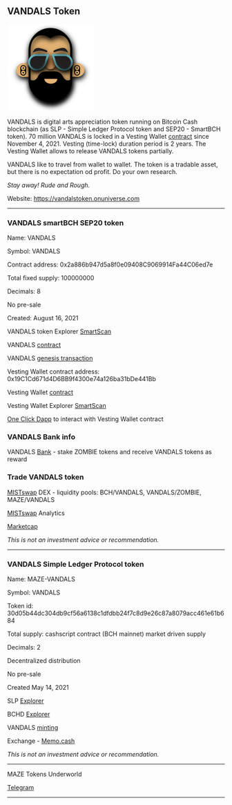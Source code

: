 ## VANDALS Token

![Vandals](img/vandals200.png)

VANDALS is digital arts appreciation token running on Bitcoin Cash blockchain (as SLP - Simple Ledger Protocol token and SEP20 - SmartBCH token). 70 million VANDALS is locked in a Vesting Wallet [contract](https://github.com/mazetoken/vandals/blob/main/contracts/VestingWallet.sol) since November 4, 2021. Vesting (time-lock) duration period is 2 years. The Vesting Wallet allows to release VANDALS tokens partially.

VANDALS like to travel from wallet to wallet. The token is a tradable asset, but there is no expectation od profit. Do your own research.

_Stay away! Rude and Rough._

Website: https://vandalstoken.onuniverse.com

----------------------------------------------------------------------------------------------

### VANDALS smartBCH SEP20 token

Name: VANDALS

Symbol: VANDALS

Contract address: 0x2a886b947d5a8f0e09408C9069914Fa44C06ed7e

Total fixed supply: 100000000

Decimals: 8

No pre-sale

Created: August 16, 2021

VANDALS token Explorer [SmartScan](https://www.smartscan.cash/address/0x2a886b947d5a8f0e09408C9069914Fa44C06ed7e)

VANDALS [contract](https://https://github.com/mazetoken/vandals/blob/main/contracts/sep20.sol)

VANDALS [genesis transaction](https://www.smartscan.cash/transaction/0x32736e97ec136a10ee6549cca632519735755ce53f90203796f0f56d32d548bc)

Vesting Wallet contract address: 0x19C1Cd671d4D6BB9f4300e74a126ba31bDe441Bb

Vesting Wallet [contract](https://https://github.com/mazetoken/vandals/blob/main/contracts/VestingWallet.sol)

Vesting Wallet Explorer [SmartScan](https://www.smartscan.cash/address/0x19C1Cd671d4D6BB9f4300e74a126ba31bDe441Bb)

[One Click Dapp](https://oneclickdapp.com/scholar-prosper) to interact with Vesting Wallet contract

### VANDALS Bank info

VANDALS [Bank](https://mazetoken.github.io/bank/) - stake ZOMBIE tokens and receive VANDALS tokens as reward

### Trade VANDALS token

[MISTswap](https://app.mistswap.fi/swap) DEX - liquidity pools: BCH/VANDALS, VANDALS/ZOMBIE, MAZE/VANDALS

[MISTswap](https://analytics.mistswap.fi/tokens/0x2a886b947d5a8f0e09408C9069914Fa44C06ed7e) Analytics

[Marketcap](https://www.marketcap.cash/token/VANDALS)

_This is not an investment advice or recommendation._

----------------------------------------------------------------------------------------------

### VANDALS Simple Ledger Protocol token

Name: MAZE-VANDALS

Symbol: VANDALS

Token id: 30d05b44dc304db9cf56a6138c1dfdbb24f7c8d9e26c87a8079acc461e61b684

Total supply: cashscript contract (BCH mainnet) market driven supply

Decimals: 2

Decentralized distribution

No pre-sale

Created May 14, 2021

SLP [Explorer](https://slpexplorer.fountainhead.cash/#token/30d05b44dc304db9cf56a6138c1dfdbb24f7c8d9e26c87a8079acc461e61b684)

BCHD [Explorer](https://explore.cash/mainnet/tx/30d05b44dc304db9cf56a6138c1dfdbb24f7c8d9e26c87a8079acc461e61b684)

VANDALS [minting](https://github.com/mazetoken/SLP-smart-contract-tokens)

Exchange - [Memo.cash](https://memo.cash/token/30d05b44dc304db9cf56a6138c1dfdbb24f7c8d9e26c87a8079acc461e61b684?for-sale)

_This is not an investment advice or recommendation._

----------------------------------------------------------------------------------------------
MAZE Tokens Underworld

[Telegram](https://t.me/mazetokens)

----------------------------------------------------------------------------------------------

